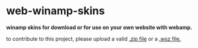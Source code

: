 # web-winamp-skins
**winamp skins for download or for use on your own website with webamp.**

to contribute to this project, please upload a valid [.zip file](https://file.org/extension/zip) or a [.wsz file.](https://file.org/extension/zip)
